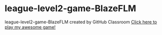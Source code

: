 # league-level2-game-BlazeFLM
league-level2-game-BlazeFLM created by GitHub Classroom
<a href="[http://link.to.my.jar](https://github.com/League-level2-student/league-level2-game-BlazeFLM/raw/master/src/Tom%20and%20Jerry%20Game.jar)https://github.com/League-level2-student/league-level2-game-BlazeFLM/raw/master/src/Tom%20and%20Jerry%20Game.jar">Click here to play my awesome game!</a>
